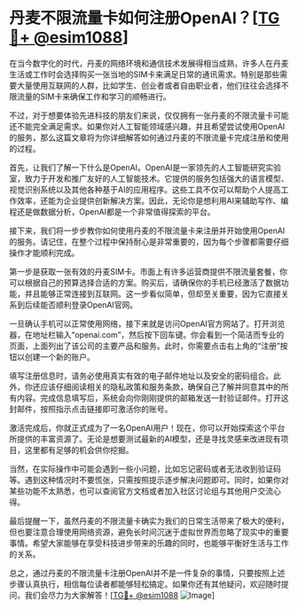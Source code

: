# 丹麦不限流量卡如何注册OpenAI？[[TG💪+ @esim1088](https://t.me/s/esim1088)]

在当今数字化的时代，丹麦的网络环境和通信技术发展得相当成熟，许多人在丹麦生活或工作时会选择购买一张当地的SIM卡来满足日常的通讯需求。特别是那些需要大量使用互联网的人群，比如学生、创业者或者自由职业者，他们往往会选择不限流量的SIM卡来确保工作和学习的顺畅进行。

不过，对于想要体验先进科技的朋友们来说，仅仅拥有一张丹麦的不限流量卡可能还不能完全满足需求。如果你对人工智能领域感兴趣，并且希望尝试使用OpenAI的服务，那么这篇文章将为你详细解答如何通过丹麦的不限流量卡完成注册和使用的过程。

首先，让我们了解一下什么是OpenAI。OpenAI是一家领先的人工智能研究实验室，致力于开发和推广友好的人工智能技术。它提供的服务包括强大的语言模型、视觉识别系统以及其他各种基于AI的应用程序。这些工具不仅可以帮助个人提高工作效率，还能为企业提供创新解决方案。因此，无论你是想利用AI来辅助写作、编程还是做数据分析，OpenAI都是一个非常值得探索的平台。

接下来，我们将一步步教你如何使用丹麦的不限流量卡来注册并开始使用OpenAI的服务。请记住，在整个过程中保持耐心是非常重要的，因为每个步骤都需要仔细操作才能顺利完成。

第一步是获取一张有效的丹麦SIM卡。市面上有许多运营商提供不限流量套餐，你可以根据自己的预算选择合适的方案。购买后，请确保你的手机已经激活了数据功能，并且能够正常连接到互联网。这一步看似简单，但却至关重要，因为它直接关系到后续能否顺利登录OpenAI官网。

一旦确认手机可以正常使用网络，接下来就是访问OpenAI官方网站了。打开浏览器，在地址栏输入“openai.com”，然后按下回车键。你会看到一个简洁而专业的页面，上面列出了该公司的主要产品和服务。此时，你需要点击右上角的“注册”按钮以创建一个新的账户。

填写注册信息时，请务必使用真实有效的电子邮件地址以及安全的密码组合。此外，你还应该仔细阅读相关的隐私政策和服务条款，确保自己了解并同意其中的所有内容。完成信息填写后，系统会向你刚刚提供的邮箱发送一封验证邮件。打开这封邮件，按照指示点击链接即可激活你的账号。

激活完成后，你就正式成为了一名OpenAI用户！现在，你可以开始探索这个平台所提供的丰富资源了。无论是想要测试最新的AI模型，还是寻找灵感来改进现有项目，这里都有足够的机会供你挖掘。

当然，在实际操作中可能会遇到一些小问题，比如忘记密码或者无法收到验证码等。遇到这种情况时不要慌张，只需按照提示逐步解决问题即可。同时，如果你对某些功能不太熟悉，也可以查阅官方文档或者加入社区讨论组与其他用户交流心得。

最后提醒一下，虽然丹麦的不限流量卡确实为我们的日常生活带来了极大的便利，但也要注意合理使用网络资源，避免长时间沉迷于虚拟世界而忽略了现实中的重要事情。希望大家能够在享受科技进步带来的乐趣的同时，也能够平衡好生活与工作的关系。

总之，通过丹麦的不限流量卡注册OpenAI并不是一件复杂的事情，只要按照上述步骤认真执行，相信每位读者都能够轻松搞定。如果你还有其他疑问，欢迎随时提问，我们会尽力为大家解答！[[TG💪+ @esim1088](https://t.me/s/esim1088) ![Image](https://i.postimg.cc/4NQfJmqS/Snipaste-2025-05-13-00-14-12.png)]